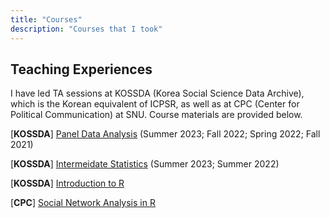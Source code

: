 ```yaml
---
title: "Courses"
description: "Courses that I took"
---
```




## Teaching Experiences

I have led TA sessions at KOSSDA (Korea Social Science Data Archive), which is the Korean equivalent of ICPSR, as well as at CPC (Center for Political Communication) at SNU. Course materials are provided below.  

[**KOSSDA**] [Panel Data Analysis](https://stellar-weaver-46d.notion.site/2023-KOSSDA-96bcab94fa0549d6ae43e2a229a220bf?pvs=4)  (Summer 2023; Fall 2022; Spring 2022; Fall 2021)
      
[**KOSSDA**]  [Intermeidate Statistics](https://www.notion.so/KOSSDA-2459d1c5777048ed8b4d2d64268bef14?pvs=4) (Summer 2023; Summer 2022)
 
[**KOSSDA**] [Introduction to R](https://do-won.github.io/bookdown-demo/)

[**CPC**] [Social Network Analysis in R](https://do-won.github.io/Social_Network_Analysis/) 

<br />

